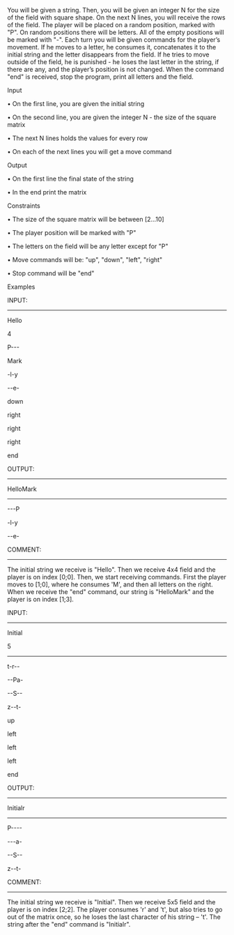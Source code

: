 ﻿You will be given a string. Then, you will be given an integer N for the size of the field with square shape. On the next N lines, you will receive the rows of the field. The player will be placed on a random position, marked with "P". On random positions there will be letters. All of the empty positions will be marked with "-".
Each turn you will be given commands for the player’s movement. If he moves to a letter, he consumes it, concatеnates it to the initial string and the letter disappears from the field. If he tries to move outside of the field, he is punished - he loses the last letter in the string, if there are any, and the player’s position is not changed.
When the command "end" is received, stop the program, print all letters and the field.

Input

•	On the first line, you are given the initial string

•	On the second line, you are given the integer N - the size of the square matrix

•	The next N lines holds the values for every row

•	On each of the next lines you will get a move command

Output

•	On the first line the final state of the string

•	In the end print the matrix

Constraints

•	The size of the square matrix will be between [2…10]

•	The player position will be marked with "P"

•	The letters on the field will be any letter except for "P"

•	Move commands will be: "up", "down", "left", "right"

•	Stop command will be "end" 

Examples

INPUT:
___

Hello

4

P---

Mark

-l-y

--e-

down

right

right

right

end

OUTPUT:
___

HelloMark

----

---P

-l-y

--e-


COMMENT:
___

The initial string we receive is "Hello". Then we receive 4x4 field and the player is on index [0;0].
Then, we start receiving commands. First the player moves to [1;0], where he consumes 'M', and then all letters on the right. When we receive the "end" command, our string is "HelloMark" and the player is on index [1;3].


INPUT:
___

Initial

5

-----

t-r--

--Pa-

--S--

z--t-

up

left

left

left

end


OUTPUT:
___


Initialr

-----

P----

---a-

--S--

z--t-



COMMENT:
___

The initial string we receive is "Initial". Then we receive 5x5 field and the player is on index [2;2].
The player consumes 'r' and 't', but also tries to go out of the matrix once, so he loses the last character of his string – 't'. The string after the "end" command is "Initialr".
